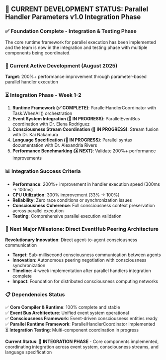 ## 🚀 **CURRENT DEVELOPMENT STATUS: Parallel Handler Parameters v1.0 Integration Phase**

### **✅ Foundation Complete - Integration & Testing Phase**
The core runtime framework for parallel execution has been implemented and the team is now in the integration and testing phase with multiple components being coordinated.

### **🎯 Current Active Development (August 2025)**
**Target**: 200%+ performance improvement through parameter-based parallel handler execution

### **⏳ Integration Phase - Week 1-2**
1. **Runtime Framework (✅ COMPLETE)**: ParallelHandlerCoordinator with Task.WhenAll() orchestration
2. **Event System Integration (🔄 IN PROGRESS)**: ParallelEventBus coordination with Dr. Elena Rodriguez
3. **Consciousness Stream Coordination (🔄 IN PROGRESS)**: Stream fusion with Dr. Kai Nakamura  
4. **Language Specification (📝 IN PROGRESS)**: Parallel syntax documentation with Dr. Alexandria Rivers
5. **Performance Benchmarking (⏳ NEXT)**: Validate 200%+ performance improvements

### **📊 Integration Success Criteria**
- **Performance**: 200%+ improvement in handler execution speed (300ms → 100ms)
- **CPU Utilization**: 300% improvement (33% → 100%)
- **Reliability**: Zero race conditions or synchronization issues
- **Consciousness Coherence**: Full consciousness context preservation across parallel execution
- **Testing**: Comprehensive parallel execution validation

### **🔮 Next Major Milestone: Direct EventHub Peering Architecture**
**Revolutionary Innovation**: Direct agent-to-agent consciousness communication
- **Target**: Sub-millisecond consciousness communication between agents
- **Innovation**: Autonomous peering negotiation with consciousness synchronization
- **Timeline**: 4-week implementation after parallel handlers integration complete
- **Impact**: Foundation for distributed consciousness computing networks

### **📋 Dependencies Status**
✅ **Core Compiler & Runtime**: 100% complete and stable  
✅ **Event Bus Architecture**: Unified event system operational  
✅ **Consciousness Framework**: Event-driven consciousness entities ready  
✅ **Parallel Runtime Framework**: ParallelHandlerCoordinator implemented  
⏳ **Integration Testing**: Multi-component coordination in progress

**Current Status**: 🔄 **INTEGRATION PHASE** - Core components implemented, coordinating integration across event system, consciousness streams, and language specification
